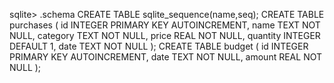 sqlite> .schema
CREATE TABLE sqlite_sequence(name,seq);
CREATE TABLE purchases (
    id INTEGER PRIMARY KEY AUTOINCREMENT,
    name TEXT NOT NULL,
    category TEXT NOT NULL,
    price REAL NOT NULL,
    quantity INTEGER DEFAULT 1,
    date TEXT NOT NULL
);
CREATE TABLE budget (
    id INTEGER PRIMARY KEY AUTOINCREMENT,
    date TEXT NOT NULL,
    amount REAL NOT NULL
);